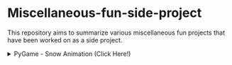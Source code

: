 # Miscellaneous-fun-side-project
This repository aims to summarize various miscellaneous fun projects that have been worked on as a side project.

<details>
  
  <summary> PyGame - Snow Animation (Click Here!) </summary> <br>
    
  ![out](https://user-images.githubusercontent.com/65327805/141414724-bd672b07-2d1a-4369-9ebf-774db2e5606c.gif)  
  
   <a href = "https://github.com/felixfilipi/Miscellaneous-fun-side-project/blob/master/pygame/snow_animation.py"> Interested? Click Here!!
</details> 
